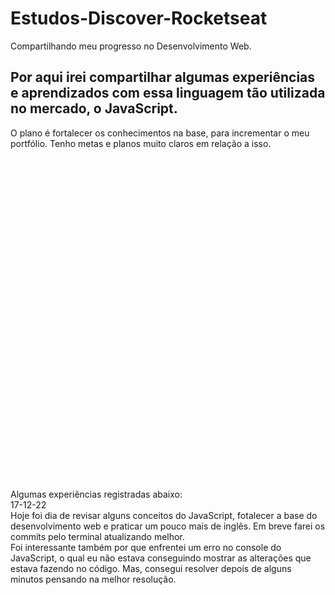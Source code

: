# Estudos-Discover-Rocketseat
Compartilhando meu progresso no Desenvolvimento Web.

## Por aqui irei compartilhar algumas experiências e aprendizados com essa linguagem tão utilizada no mercado, o JavaScript.
O plano é fortalecer os conhecimentos na base, para incrementar o meu portfólio. Tenho metas e planos muito claros em relação a isso.
<br><br><br><br><br><br><br><br><br><br><br><br><br><br><br><br><br><br><br><br><br><br><br><br><br><br><br><br><br><br><br><br><br>
Algumas experiências registradas abaixo:
<br>
17-12-22
<br>
Hoje foi dia de revisar alguns conceitos do JavaScript, fotalecer a base do desenvolvimento web e praticar um pouco mais de inglês. 
Em breve farei os commits pelo terminal atualizando melhor.
<br>
Foi interessante também por que enfrentei um erro no console do JavaScript, o qual eu não estava conseguindo mostrar as alterações que estava fazendo no código.
Mas, consegui resolver depois de alguns minutos pensando na melhor resolução.
